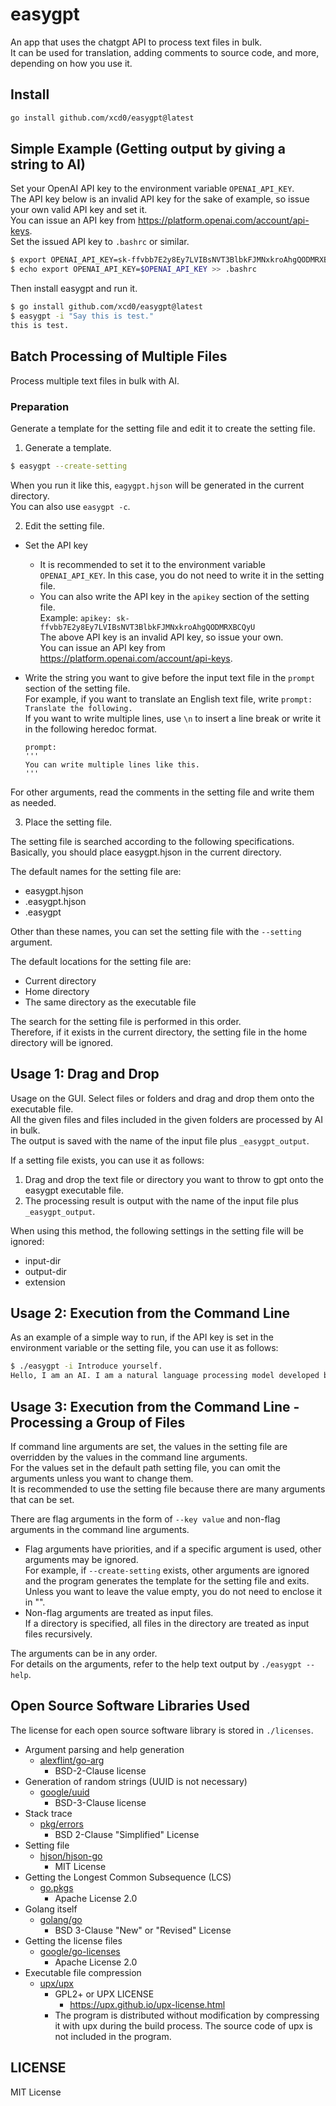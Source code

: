 # easygpt

An app that uses the chatgpt API to process text files in bulk.  
It can be used for translation, adding comments to source code, and more, depending on how you use it.  

## Install

```sh
go install github.com/xcd0/easygpt@latest
```

## Simple Example (Getting output by giving a string to AI)

Set your OpenAI API key to the environment variable `OPENAI_API_KEY`.  
The API key below is an invalid API key for the sake of example, so issue your own valid API key and set it.  
You can issue an API key from https://platform.openai.com/account/api-keys.  
Set the issued API key to `.bashrc` or similar.

```sh
$ export OPENAI_API_KEY=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
$ echo export OPENAI_API_KEY=$OPENAI_API_KEY >> .bashrc
```

Then install easygpt and run it.

```sh
$ go install github.com/xcd0/easygpt@latest
$ easygpt -i "Say this is test."
this is test.
```

## Batch Processing of Multiple Files

Process multiple text files in bulk with AI.

### Preparation

Generate a template for the setting file and edit it to create the setting file.

1. Generate a template.

```sh
$ easygpt --create-setting
```

When you run it like this, `eagygpt.hjson` will be generated in the current directory.  
You can also use `easygpt -c`.

2. Edit the setting file.
* Set the API key
	* It is recommended to set it to the environment variable `OPENAI_API_KEY`. In this case, you do not need to write it in the setting file.
	* You can also write the API key in the `apikey` section of the setting file.  
		Example: `apikey: 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`  
		The above API key is an invalid API key, so issue your own.  
		You can issue an API key from https://platform.openai.com/account/api-keys.

* Write the string you want to give before the input text file in the `prompt` section of the setting file.  
	For example, if you want to translate an English text file, write `prompt: Translate the following.`  
	If you want to write multiple lines, use `\n` to insert a line break or write it in the following heredoc format.  
	```
	prompt:  
	'''  
	You can write multiple lines like this.  
	'''  
	```

For other arguments, read the comments in the setting file and write them as needed.

3. Place the setting file.

The setting file is searched according to the following specifications.  
Basically, you should place easygpt.hjson in the current directory.

The default names for the setting file are:
* easygpt.hjson
* .easygpt.hjson
* .easygpt

Other than these names, you can set the setting file with the `--setting` argument.

The default locations for the setting file are:
* Current directory
* Home directory
* The same directory as the executable file

The search for the setting file is performed in this order.  
Therefore, if it exists in the current directory, the setting file in the home directory will be ignored.

## Usage 1: Drag and Drop

Usage on the GUI. Select files or folders and drag and drop them onto the executable file.  
All the given files and files included in the given folders are processed by AI in bulk.  
The output is saved with the name of the input file plus `_easygpt_output`.

If a setting file exists, you can use it as follows:
1. Drag and drop the text file or directory you want to throw to gpt onto the easygpt executable file.
1. The processing result is output with the name of the input file plus `_easygpt_output`.

When using this method, the following settings in the setting file will be ignored:
* input-dir
* output-dir
* extension

## Usage 2: Execution from the Command Line

As an example of a simple way to run, if the API key is set in the environment variable or the setting file, you can use it as follows:

```sh
$ ./easygpt -i Introduce yourself.
Hello, I am an AI. I am a natural language processing model developed by OpenAI. My purpose is to provide the best answers and responses when users ask questions or make requests. I have information on various topics and can also make grammar and style corrections. How can I assist you?
```

## Usage 3: Execution from the Command Line - Processing a Group of Files

If command line arguments are set, the values in the setting file are overridden by the values in the command line arguments.  
For the values set in the default path setting file, you can omit the arguments unless you want to change them.  
It is recommended to use the setting file because there are many arguments that can be set.

There are flag arguments in the form of `--key value` and non-flag arguments in the command line arguments.  
* Flag arguments have priorities, and if a specific argument is used, other arguments may be ignored.  
  For example, if `--create-setting` exists, other arguments are ignored and the program generates the template for the setting file and exits.  
  Unless you want to leave the value empty, you do not need to enclose it in "".  
* Non-flag arguments are treated as input files.  
  If a directory is specified, all files in the directory are treated as input files recursively.

The arguments can be in any order.  
For details on the arguments, refer to the help text output by `./easygpt --help`.

## Open Source Software Libraries Used

The license for each open source software library is stored in `./licenses`.

* Argument parsing and help generation
	* [alexflint/go-arg](https://github.com/alexflint/go-arg)
		* BSD-2-Clause license
* Generation of random strings (UUID is not necessary)
	* [google/uuid](https://github.com/google/uuid)
		* BSD-3-Clause license
* Stack trace
	* [pkg/errors](https://github.com/pkg/errors)
		* BSD 2-Clause "Simplified" License
* Setting file
	* [hjson/hjson-go](https://github.com/hjson/hjson-go)
		* MIT License
* Getting the Longest Common Subsequence (LCS)
	* [go.pkgs](github.com/cloudengio/go.pkgs)
		* Apache License 2.0
* Golang itself
	* [golang/go](https://github.com/golang/go)
		* BSD 3-Clause "New" or "Revised" License
* Getting the license files
	* [google/go-licenses](https://github.com/google/go-licenses)
		* Apache License 2.0
* Executable file compression
	* [upx/upx](https://github.com/upx/upx)
		* GPL2+ or UPX LICENSE
			* https://upx.github.io/upx-license.html
		* The program is distributed without modification by compressing it with upx during the build process. The source code of upx is not included in the program.

## LICENSE

MIT License